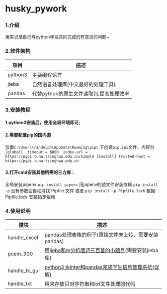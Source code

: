 <!--
 * @Author: randolph
 * @Date: 2020-06-01 23:55:30
 * @LastEditors: randolph
 * @LastEditTime: 2020-06-05 10:41:31
 * @version: 1.0
 * @Contact: cyg0504@outlook.com
 * @Descripttion: 
--> 
# husky_pywork

### 1.介绍
用来记录自己与python学友共同完成的有意思的问题~

### 2.软件架构

| 项目    | 描述                                    |
| ------- | --------------------------------------- |
| python3 | 主要编程语言                            |
| jieba   | 自然语言处理库(中文最好的处理工具)      |
| pandas  | 代替python的原生文件读取包,提高处理效率 |

### 3.安装教程
#### 1.python3安装后，使用全局环境即可;
#### 2.需要配置pip的国内源
位置`C:\Users\randolph\AppData\Roaming\pip\`
下创建`pip.ini`文件，内容为
`[global] 
timeout = 6000 
index-url = https://pypi.tuna.tsinghua.edu.cn/simple
[install]
trusted-host = https://pypi.tuna.tsinghua.edu.cn`
#### 3.打开cmd安装其他所需的三方库：
全局安装pipenv
`pip install pipenv`
用pipenv的锁文件安装依赖
`pip install -p`                没有参数会自动寻找 Pipfile 文件
或者
`pip install -p Pipfile.lock`   根据 Pipfile.lock 安装指定依赖

### 4.使用说明

| 模块          | 描述                                                         |
| ------------- | ------------------------------------------------------------ |
| handle_excel  | pandas处理表格的例子(原始文件未上传、需要安装pandas)         |
| poem_300      | [用jieba和re分析唐诗三百首的小题目](https://blog.csdn.net/qq_33997198/article/details/106493983)(需要安装jieba库) |
| handle_tk_gui | [python3 tkinter和pandas完成学生信息管理系统(详解)](https://blog.csdn.net/qq_33997198/article/details/106535544) |
| handle_txt    | 用来存放只对字符串和txt文件处理的代码                        |
